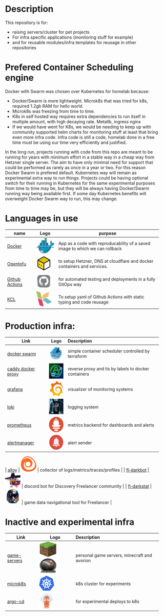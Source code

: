 # Description

This repository is for:

- raising servers/cluster for pet projects
- For infra specific applications (monitoring stuff for example)
- and for reusable modules/infra templates for reusage in other repositories

# Prefered Container Scheduling engine

Docker with Swarm was chosen over Kubernetes for homelab because:
- Docker/Swarm is more lightweight. Microk8s that was tried for k8s, required 1.2gb RAM for hello world.
- Microk8s was freezing from time to time.
- K8s in self hosted way requires extra dependencies to run itself in multiple amount, with high decaying rate. Metallb, ingress nginx
- If we would have went for K8s, we would be needing to keep up with community supported helm charts for monitoring stuff at least that bring even more infra code. Infra code is still a code, homelab done in a free time must be using our time very efficiently and justified.

In the long run, projects running with code from this repo are meant to be running for years with minimum effort in a stable way in a cheap way from Hetzner single server. The aim to have only minimal need for support that could be performed as rarely as once in a year or two. For this reason Docker Swarm is prefered default. Kubernetes way will remain as experimental extra way to run things. Projects could be having optional switch for their running in Kubernetes for the same experimental purposes from time to time may be, but they will be always having Docker/Swarm running way being available first. If some day Kubernetes benefits will overweight Docker Swarm way to run, this may change.

# Languages in use


| name                                                  | Logo                                                                           | purpose                                                                      |
| ------------------------------------------------------- | -------------------------------------------------------------------------------- | ------------------------------------------------------------------------------ |
| [Docker](https://www.docker.com/)                     | <img src="docs/assets/docker.png" style="width: 80px; height: 50px;"/>         | App as a code with reproducability of a saved image to which we can rollback |
| [Opentofu](https://opentofu.org/)                     | <img src="docs/assets/tofu.png" style="width: 50px; height: 50px;"/>           | to setup Hetzner, DNS at cloudflare and docker containers and services.      |
| [Github Actions](https://github.com/features/actions) | <img src="docs/assets/github_actions.png" style="width: 50px; height: 50px;"/> | for automated testing and deployments in a fully GitOps way                  |
| [KCL](https://www.kcl-lang.io/)                       | <img src="docs/assets/kcl-logo.png" style="width: 50px; height: 50px;"/>       | To setup yaml of Github Actions with static typing and code reusage          |

# Production infra:


| Link                                                                     | Logo                                                                                                                                                   | Description                                          |
| -------------------------------------------------------------------------- | -------------------------------------------------------------------------------------------------------------------------------------------------------- | :----------------------------------------------------- |
| [docker swarm](https://docs.docker.com/engine/swarm/)                    | <img src="docs/assets/swarm.png" style="width: 50px; height: 50px;"/>                                                                                  | simple container scheduler controlled by terraform   |
| [caddy docker proxy](https://github.com/lucaslorentz/caddy-docker-proxy) | <img src="docs/assets/caddy.jpg" style="width: 50px; height: 50px;"/>                                                                                  | reverse proxy and tls by labels to docker containers |
| [grafana](https://github.com/grafana/grafana) | <img src="docs/assets/grafana.png" style="width: 50px; height: 50px;"/>                                                                                  | visualizer of monitoring systems |
| [loki](https://github.com/grafana/loki) | <img src="docs/assets/loki.jpg" style="width: 50px; height: 50px;"/>                                                                                  | logging system |
| [prometheus](https://github.com/prometheus/prometheus) | <img src="docs/assets/prometheus.png" style="width: 50px; height: 50px;"/>                                                                                  | metrics backend for dashboards and alerts  |
| [alertmanager](https://github.com/prometheus/alertmanager) | <img src="docs/assets/alertmanager.png" style="width: 50px; height: 50px;"/>                                                                                  | alert sender |

| [alloy](https://github.com/grafana/alloy) | <img src="docs/assets/alloy.png" style="width: 50px; height: 50px;"/>                                                                                  | collector of logs/metrics/traces/profiles |
| [fl-darkbot](https://github.com/darklab8/fl-darkbot)                     | <img src="docs/assets/darkbot.png" style="width: 50px; height: 50px;"/>                                                                                | discord bot for Discovery Freelancer community       |
| [fl-darkstat](https://github.com/darklab8/fl-darkstat)                   | <img src="docs/assets/darkstat.png" style="width: 50px; height: 50px;"/>                                                                               | game data navigational tool for Freelancer           |

# Inactive and experimental infra

| Link                                                                     | Logo                                                                                                                                                   | Description                                          |
| -------------------------------------------------------------------------- | -------------------------------------------------------------------------------------------------------------------------------------------------------- | :----------------------------------------------------- |
| [game-servers](https://github.com/darklab8/infra-game-servers)           | <img src="docs/assets/minecraft.png" style="width: 59px; height: 50px;"/> <img src="docs/assets/avorion_logo.png" style="width: 59px; height: 50px;"/> | personal game servers, minecraft and avorion         |
| [microk8s](tf/modules/ansible_microk8s/)                                 | <img src="docs/assets/microk8s.png" style="width: 50px; height: 50px;"/>                                                                               | k8s cluster for experiments                          |
| [argo-cd](https://argoproj.github.io/cd/)                                | <img src="docs/assets/argocd.png" style="width: 50px; height: 50px;"/>                                                                                | for experimental deploys to k8s                      |
